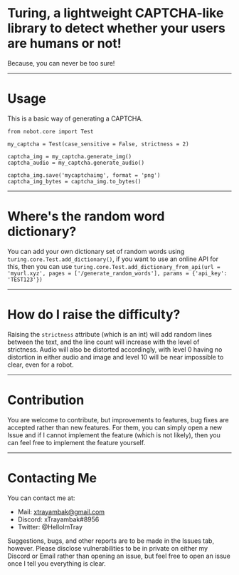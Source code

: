 # Turing, a lightweight CAPTCHA-like library to detect whether your users are humans or not!
Because, you can never be too sure!
___________
# Usage
This is a basic way of generating a CAPTCHA.
```python3
from nobot.core import Test

my_captcha = Test(case_sensitive = False, strictness = 2)

captcha_img = my_captcha.generate_img()
captcha_audio = my_captcha.generate_audio()

captcha_img.save('mycaptchaimg', format = 'png')
captcha_img_bytes = captcha_img.to_bytes()
```
___________
# Where's the random word dictionary?
You can add your own dictionary set of random words using `turing.core.Test.add_dictionary()`,
if you want to use an online API for this, then you can use `turing.core.Test.add_dictionary_from_api(url = 'myurl.xyz', pages = ['/generate_random_words'], params = {'api_key': 'TEST123'})`

___________
# How do I raise the difficulty?
Raising the `strictness` attribute (which is an int) will add random lines between the text, and the line count will increase with the level of strictness. Audio will also be distorted accordingly, with level 0 having no distortion in either audio and image and level 10 will be near impossible to clear, even for a robot.

___________
# Contribution
You are welcome to contribute, but improvements to features, bug fixes are accepted rather than new features. For them, you can simply open a new Issue and if I cannot implement the feature (which is not likely), then you can feel free to implement the feature yourself.

____________
# Contacting Me
You can contact me at:
* Mail: xtrayambak@gmail.com
* Discord: xTrayambak#8956
* Twitter: @HelloImTray

Suggestions, bugs, and other reports are to be made in the Issues tab, however.
Please disclose vulnerabilities to be in private on either my Discord or Email rather than opening an issue, but feel free to open an issue once I tell you everything is clear.
